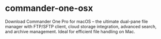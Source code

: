 # commander-one-osx
Download Commander One Pro for macOS – the ultimate dual-pane file manager with FTP/SFTP client, cloud storage integration, advanced search, and archive management. Ideal for efficient file handling on Mac.
